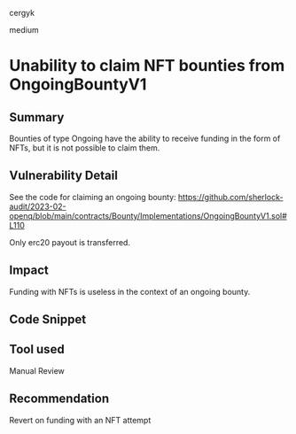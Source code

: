 cergyk

medium

# Unability to claim NFT bounties from OngoingBountyV1

## Summary
Bounties of type Ongoing have the ability to receive funding in the form of NFTs, but it is not possible to claim them.

## Vulnerability Detail
See the code for claiming an ongoing bounty:
https://github.com/sherlock-audit/2023-02-openq/blob/main/contracts/Bounty/Implementations/OngoingBountyV1.sol#L110

Only erc20 payout is transferred.

## Impact
Funding with NFTs is useless in the context of an ongoing bounty.

## Code Snippet

## Tool used

Manual Review

## Recommendation
Revert on funding with an NFT attempt